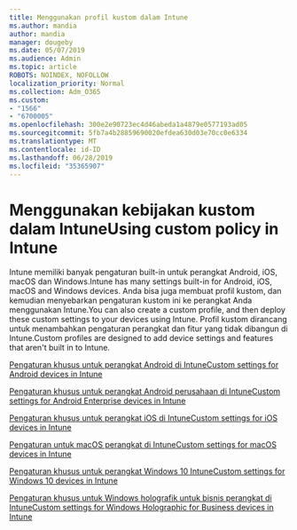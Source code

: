 ```yaml
---
title: Menggunakan profil kustom dalam Intune
ms.author: mandia
author: mandia
manager: dougeby
ms.date: 05/07/2019
ms.audience: Admin
ms.topic: article
ROBOTS: NOINDEX, NOFOLLOW
localization_priority: Normal
ms.collection: Adm_O365
ms.custom:
- "1566"
- "6700005"
ms.openlocfilehash: 300e2e90723ec4d46abeda1a4879e0577193ad05
ms.sourcegitcommit: 5fb7a4b28859690020efdea630d03e70cc0e6334
ms.translationtype: MT
ms.contentlocale: id-ID
ms.lasthandoff: 06/28/2019
ms.locfileid: "35365907"
---
```

# <a name="using-custom-policy-in-intune"></a><span data-ttu-id="d486e-102">Menggunakan kebijakan kustom dalam Intune</span><span class="sxs-lookup"><span data-stu-id="d486e-102">Using custom policy in Intune</span></span>

<span data-ttu-id="d486e-103">Intune memiliki banyak pengaturan built-in untuk perangkat Android, iOS, macOS dan Windows.</span><span class="sxs-lookup"><span data-stu-id="d486e-103">Intune has many settings built-in for Android, iOS, macOS and Windows devices.</span></span> <span data-ttu-id="d486e-104">Anda bisa juga membuat profil kustom, dan kemudian menyebarkan pengaturan kustom ini ke perangkat Anda menggunakan Intune.</span><span class="sxs-lookup"><span data-stu-id="d486e-104">You can also create a custom profile, and then deploy these custom settings to your devices using Intune.</span></span> <span data-ttu-id="d486e-105">Profil kustom dirancang untuk menambahkan pengaturan perangkat dan fitur yang tidak dibangun di Intune.</span><span class="sxs-lookup"><span data-stu-id="d486e-105">Custom profiles are designed to add device settings and features that aren't built in to Intune.</span></span>

[<span data-ttu-id="d486e-106">Pengaturan khusus untuk perangkat Android di Intune</span><span class="sxs-lookup"><span data-stu-id="d486e-106">Custom settings for Android devices in Intune</span></span>](https://docs.microsoft.com/intune/custom-settings-android)

[<span data-ttu-id="d486e-107">Pengaturan khusus untuk perangkat Android perusahaan di Intune</span><span class="sxs-lookup"><span data-stu-id="d486e-107">Custom settings for Android Enterprise devices in Intune</span></span>](https://docs.microsoft.com/intune/custom-settings-android-for-work)

[<span data-ttu-id="d486e-108">Pengaturan khusus untuk perangkat iOS di Intune</span><span class="sxs-lookup"><span data-stu-id="d486e-108">Custom settings for iOS devices in Intune</span></span>](https://docs.microsoft.com/intune/custom-settings-ios)

[<span data-ttu-id="d486e-109">Pengaturan untuk macOS perangkat di Intune</span><span class="sxs-lookup"><span data-stu-id="d486e-109">Custom settings for macOS devices in Intune</span></span>](https://docs.microsoft.com/intune/custom-settings-macos)

[<span data-ttu-id="d486e-110">Pengaturan khusus untuk perangkat Windows 10 Intune</span><span class="sxs-lookup"><span data-stu-id="d486e-110">Custom settings for Windows 10 devices in Intune</span></span>](https://docs.microsoft.com/intune/custom-settings-windows-10)

[<span data-ttu-id="d486e-111">Pengaturan khusus untuk Windows holografik untuk bisnis perangkat di Intune</span><span class="sxs-lookup"><span data-stu-id="d486e-111">Custom settings for Windows Holographic for Business devices in Intune</span></span>](https://docs.microsoft.com/intune/custom-settings-windows-holographic)
